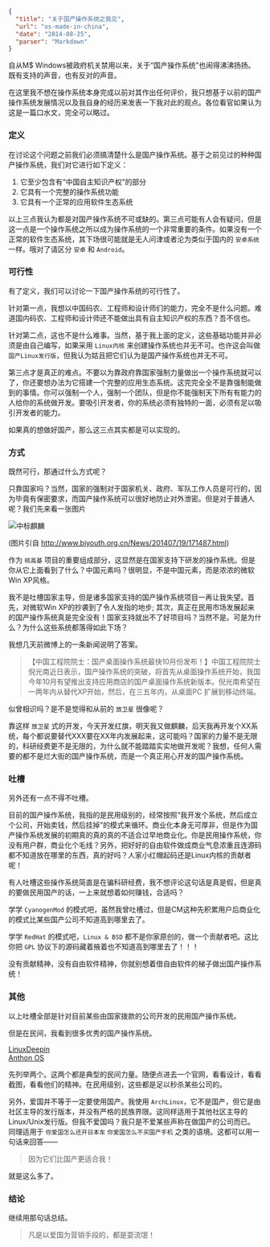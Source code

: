 ```json
{
  "title": "关于国产操作系统之我见",
  "url": "os-made-in-china",
  "date": "2014-08-25",
  "parser": "Markdown"
}
```


自从M$ Windows被政府机关禁用以来，关于“国产操作系统”也闹得沸沸扬扬。既有支持的声音，也有反对的声音。

在这里我不想在操作系统本身完成以前对其作出任何评价，我只想基于以前的国产操作系统发展情况以及我自身的经历来发表一下我对此的观点。各位看官如果认为这是一篇口水文，完全可以略过。

<!--more-->

### 定义

在讨论这个问题之前我们必须搞清楚什么是国产操作系统。基于之前见过的种种国产操作系统，我们对它进行如下定义：

1. 它至少包含有“中国自主知识产权”的部分
2. 它具有一个完整的操作系统功能
3. 它具有一个正常的应用软件生态系统

以上三点我认为都是对国产操作系统不可或缺的。第三点可能有人会有疑问，但是这一点是一个操作系统之所以成为操作系统的一个非常重要的条件。如果没有一个正常的软件生态系统，其下场很可能就是无人问津或者沦为类似于国内的 `安卓系统` 一样。哦对了请区分 `安卓` 和 `Android`。

### 可行性

有了定义，我们可以讨论一下国产操作系统的可行性了。

针对第一点，我想以中国码农、工程师和设计师们的能力，完全不是什么问题。难道国内码农、工程师和设计师还不能做出具有自主知识产权的东西？吾不信也。

针对第二点，这也不是什么难事。当然，基于我上面的定义，这些基础功能并非必须是由自己编写，如果采用 `Linux内核` 来创建操作系统也并无不可。也许这会叫做 `国产Linux发行版`，但我认为姑且把它们认为是国产操作系统也并无不可。

第三点才是真正的难点。不要以为靠政府靠国家强制力量做出一个操作系统就可以了，你还要想办法为它搭建一个完整的应用生态系统。这完完全全不是靠强制能做到的事情。你可以强制一个人，强制一个团队，但是你不能强制天下所有有能力的人给你的系统做开发。要吸引开发者，你的系统必须有独特的一面，必须有足以吸引开发者的能力。

如果真的想做好国产，那么这三点其实都是可以实现的。

### 方式

既然可行，那通过什么方式呢？

只靠国家吗？当然，国家的强制对于国家机关、政府、军队工作人员是可行的，因为毕竟有保密要求，而国产操作系统可以很好地防止对外泄密。但是对于普通人呢？我们先来看一张图片

![中标麒麟](/content/images/2016/01/zq_01.jpg)

(图片引自 <http://www.bjyouth.org.cn/News/201407/19/171487.html>)

作为 `核高基` 项目的重要组成部分，这显然是在国家支持下研发的操作系统。但是你从它上面看到了什么？中国元素吗？很明显，不是中国元素，而是浓浓的微软Win XP风格。

我不是吐槽国家主导，但是诸多国家支持的国产操作系统项目一再让我失望。首先，对微软Win XP的抄袭到了令人发指的地步; 其次，真正在民用市场发展起来的国产操作系统真是完全没有！国家支持就出不了好项目吗？当然不是。可是为什么？为什么这些系统都落得如此下场？

我想几天前微博上的一条新闻说明了答案。

> 【中国工程院院士：国产桌面操作系统最快10月份发布！】中国工程院院士倪光南近日表示，国产操作系统的突破，将首先从桌面操作系统开始，我国今年10月有望推出支持应用商店的国产桌面操作系统新版本。倪光南希望在一两年内从替代XP开始，然后，在三五年内，从桌面PC 扩展到移动终端。

似曾相识吗？是不是觉得和从前的 `放卫星` 很像呢？

靠这样 `放卫星` 式的开发，今天开发红旗，明天我又做麒麟，后天我再开发个XX系统，每个都说要替代XXX要在XX年内发展起来，这可能吗？国家的力量不是无限的，科研经费更不是无限的，为什么就不能踏踏实实地做开发呢？我想，任何人需要的都不是烂大街的国产操作系统，而是一个真正用心开发的国产操作系统。

### 吐槽

另外还有一点不得不吐槽。

目前的国产操作系统，我指的是民用级别的，经常按照“我开发个系统，然后成立个公司，开始卖钱，然后挂掉”的模式来循环。商业化本身无可厚非，但是作为国产操作系统发展的初期真的真的真的不适合过早地商业化。你是民用操作系统，你没有用户群，商业化个毛线？另外，把好好的自由软件做成商业气息浓重且连源码都不知道放在哪里的东西，真的好吗？人家小红帽起码还是Linux内核的贡献者呢！

有人吐槽这些操作系统简直是在骗科研经费，我不想评论这句话是真是假，但是真的要做民用国产的话，一上来就想着如何赚钱，合适吗？

学学 `CyanogenMod` 的模式吧，虽然我曾吐槽过，但是CM这种先积累用户后商业化的模式比某些国产公司不知道高到哪里去了。

学学 `RedHat` 的模式吧，`Linux & BSD` 都不是你家原创的，做一个贡献者吧。这比你把 `GPL` 协议下的源码藏着掖着也不知道高到哪里去了！！！

没有贡献精神，没有自由软件精神，你就别想着借自由软件的梯子做出国产操作系统！

### 其他

以上吐槽全部是针对目前某些由国家拨款的公司开发的民用国产操作系统。

但是在民间，我看到很多优秀的国产操作系统。

[LinuxDeepin](http://www.linuxdeepin.com/)  
[Anthon OS](https://portal.anthonos.org/)  

先列举两个。这两个都是典型的民间力量。随便点进去一个官网，看看设计，看看截图，看看他们的精神。在民用级别，这些都是足以秒杀某些公司的。

另外，爱国并不等于一定要使用国产。我使用 `ArchLinux`，它不是国产，但它是由社区主导的发行版本，并没有严格的民族界限。这同样适用于其他社区主导的Linux/Unix发行版。但我不爱国吗？我只是不爱某些声称在做国产的公司而已。同理适用于 `你爱国怎么还开日本车`  `你爱国怎么不买国产手机` 之类的语境。这都可以用一句话来回答——

> 因为它们比国产更适合我！

就是这么多了。

### 结论

继续用那句话总结。

> 凡是以爱国为营销手段的，都是耍流氓！
